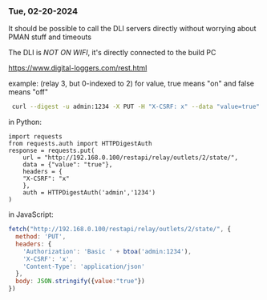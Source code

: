 ### Tue, 02-20-2024 ###
It should be possible to call the DLI servers directly without worrying about PMAN stuff and timeouts

The DLI is *NOT ON WIFI*, it's directly connected to the build PC

https://www.digital-loggers.com/rest.html

example: (relay 3, but 0-indexed to 2)
for value, true means "on" and false means "off"

```sh
 curl --digest -u admin:1234 -X PUT -H "X-CSRF: x" --data "value=true" "http://192.168.0.100/restapi/relay/outlets/2/state/"
```

in Python:
```python3
import requests
from requests.auth import HTTPDigestAuth
response = requests.put(
	url = "http://192.168.0.100/restapi/relay/outlets/2/state/",
	data = {"value": "true"},
	headers = {
	"X-CSRF": "x"
	},
	auth = HTTPDigestAuth('admin','1234')
)
```

in JavaScript:
```js
fetch("http://192.168.0.100/restapi/relay/outlets/2/state/", {
  method: 'PUT', 
  headers: {
    'Authorization': 'Basic ' + btoa('admin:1234'), 
    'X-CSRF': 'x',
    'Content-Type': 'application/json'
  },
  body: JSON.stringify({value:"true"}) 
})
```
